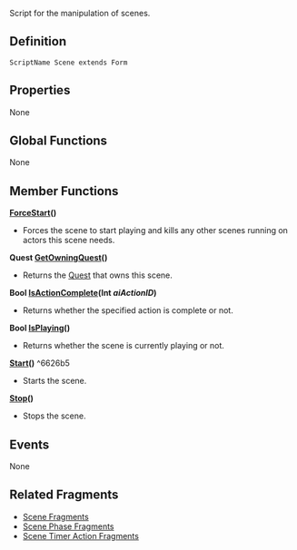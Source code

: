 Script for the manipulation of scenes.

## Definition

```
ScriptName Scene extends Form
```

## Properties

None

## Global Functions

None

## Member Functions

**[ForceStart](https://ck.uesp.net/wiki/ForceStart_-_Scene "ForceStart - Scene")()**

-   Forces the scene to start playing and kills any other scenes running on actors this scene needs.

**Quest [GetOwningQuest](https://ck.uesp.net/wiki/GetOwningQuest_-_Scene "GetOwningQuest - Scene")()**

-   Returns the [Quest](https://ck.uesp.net/wiki/Quest_Script "Quest Script") that owns this scene.

**Bool [IsActionComplete](https://ck.uesp.net/wiki/IsActionComplete_-_Scene "IsActionComplete - Scene")(Int _aiActionID_)**

-   Returns whether the specified action is complete or not.

**Bool [IsPlaying](https://ck.uesp.net/wiki/IsPlaying_-_Scene "IsPlaying - Scene")()**

-   Returns whether the scene is currently playing or not.

**[Start](https://ck.uesp.net/wiki/Start_-_Scene "Start - Scene")()** ^6626b5

-   Starts the scene.

**[Stop](https://ck.uesp.net/wiki/Stop_-_Scene "Stop - Scene")()**

-   Stops the scene.

## Events

None

## Related Fragments

-   [Scene Fragments](https://ck.uesp.net/wiki/Scene_Fragments "Scene Fragments")
-   [Scene Phase Fragments](https://ck.uesp.net/wiki/Scene_Phase_Fragments "Scene Phase Fragments")
-   [Scene Timer Action Fragments](https://ck.uesp.net/wiki/Scene_Timer_Action_Fragments "Scene Timer Action Fragments")